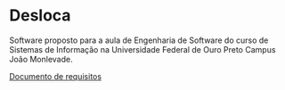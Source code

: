 # Desloca

Software proposto para a aula de Engenharia de Software do curso de Sistemas de Informação na Universidade Federal de Ouro Preto Campus João Monlevade.

[Documento de requisitos](requirements/requirements.md)
